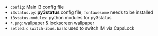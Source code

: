 - `config`: Main i3 config file
- `i3status.py`: **py3status** config file, `fontawesome` needs to be installed
- `i3status.modules`: python modules for py3status
- `*.png`: wallpaper & lockscreen wallpaper
- `setled.c` `switch-ibus.bash`: used to switch IM via CapsLock
